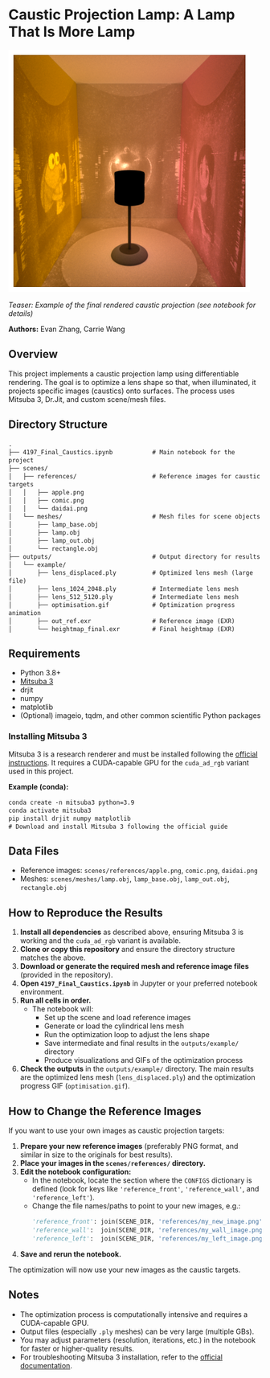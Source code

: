 # Caustic Projection Lamp: A Lamp That Is More Lamp

![Teaser: Final Rendered Caustic Projection](images/output.png)

*Teaser: Example of the final rendered caustic projection (see notebook for details)*

**Authors:** Evan Zhang, Carrie Wang

## Overview
This project implements a caustic projection lamp using differentiable rendering. The goal is to optimize a lens shape so that, when illuminated, it projects specific images (caustics) onto surfaces. The process uses Mitsuba 3, Dr.Jit, and custom scene/mesh files.

## Directory Structure
```
.
├── 4197_Final_Caustics.ipynb           # Main notebook for the project
├── scenes/
│   ├── references/                     # Reference images for caustic targets
│   │   ├── apple.png
│   │   ├── comic.png
│   │   └── daidai.png
│   └── meshes/                         # Mesh files for scene objects
│       ├── lamp_base.obj
│       ├── lamp.obj
│       ├── lamp_out.obj
│       └── rectangle.obj
├── outputs/                            # Output directory for results
│   └── example/
│       ├── lens_displaced.ply          # Optimized lens mesh (large file)
│       ├── lens_1024_2048.ply          # Intermediate lens mesh
│       ├── lens_512_5120.ply           # Intermediate lens mesh
│       ├── optimisation.gif            # Optimization progress animation
│       ├── out_ref.exr                 # Reference image (EXR)
│       └── heightmap_final.exr         # Final heightmap (EXR)
```

## Requirements
- Python 3.8+
- [Mitsuba 3](https://mitsuba-renderer.org/)
- drjit
- numpy
- matplotlib
- (Optional) imageio, tqdm, and other common scientific Python packages

### Installing Mitsuba 3
Mitsuba 3 is a research renderer and must be installed following the [official instructions](https://mitsuba-renderer.org/download.html). It requires a CUDA-capable GPU for the `cuda_ad_rgb` variant used in this project. 

**Example (conda):**
```
conda create -n mitsuba3 python=3.9
conda activate mitsuba3
pip install drjit numpy matplotlib
# Download and install Mitsuba 3 following the official guide
```

## Data Files
- Reference images: `scenes/references/apple.png`, `comic.png`, `daidai.png`
- Meshes: `scenes/meshes/lamp.obj`, `lamp_base.obj`, `lamp_out.obj`, `rectangle.obj`

## How to Reproduce the Results
1. **Install all dependencies** as described above, ensuring Mitsuba 3 is working and the `cuda_ad_rgb` variant is available.
2. **Clone or copy this repository** and ensure the directory structure matches the above.
3. **Download or generate the required mesh and reference image files** (provided in the repository).
4. **Open `4197_Final_Caustics.ipynb`** in Jupyter or your preferred notebook environment.
5. **Run all cells in order.**
    - The notebook will:
        - Set up the scene and load reference images
        - Generate or load the cylindrical lens mesh
        - Run the optimization loop to adjust the lens shape
        - Save intermediate and final results in the `outputs/example/` directory
        - Produce visualizations and GIFs of the optimization process
6. **Check the outputs** in the `outputs/example/` directory. The main results are the optimized lens mesh (`lens_displaced.ply`) and the optimization progress GIF (`optimisation.gif`).

## How to Change the Reference Images

If you want to use your own images as caustic projection targets:
1. **Prepare your new reference images** (preferably PNG format, and similar in size to the originals for best results).
2. **Place your images in the `scenes/references/` directory.**
3. **Edit the notebook configuration:**
   - In the notebook, locate the section where the `CONFIGS` dictionary is defined (look for keys like `'reference_front'`, `'reference_wall'`, and `'reference_left'`).
   - Change the file names/paths to point to your new images, e.g.:
     ```python
     'reference_front': join(SCENE_DIR, 'references/my_new_image.png'),
     'reference_wall':  join(SCENE_DIR, 'references/my_wall_image.png'),
     'reference_left':  join(SCENE_DIR, 'references/my_left_image.png'),
     ```
4. **Save and rerun the notebook.**

The optimization will now use your new images as the caustic targets.

## Notes
- The optimization process is computationally intensive and requires a CUDA-capable GPU.
- Output files (especially `.ply` meshes) can be very large (multiple GBs).
- You may adjust parameters (resolution, iterations, etc.) in the notebook for faster or higher-quality results.
- For troubleshooting Mitsuba 3 installation, refer to the [official documentation](https://mitsuba-renderer.org/documentation.html).
